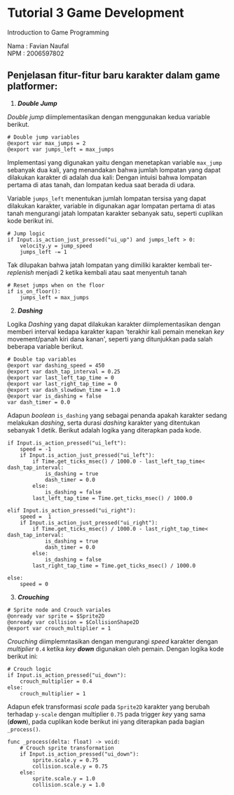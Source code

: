 # Tutorial 3 Game Development
Introduction to Game Programming

Nama : Favian Naufal  
NPM  : 2006597802

## Penjelasan fitur-fitur baru karakter dalam game platformer:

1. ***Double Jump***  

*Double jump* diimplementasikan dengan menggunakan kedua variable berikut.  

```
# Double jump variables
@export var max_jumps = 2
@export var jumps_left = max_jumps
```

Implementasi yang digunakan yaitu dengan menetapkan variable `max_jump` sebanyak dua kali, yang menandakan bahwa jumlah lompatan yang dapat dilakukan karakter di adalah dua kali: Dengan intuisi bahwa lompatan pertama di atas tanah, dan lompatan kedua saat berada di udara.  

Variable `jumps_left` menentukan jumlah lompatan tersisa yang dapat dilakukan karakter, variable in digunakan agar lompatan pertama di atas tanah mengurangi jatah lompatan karakter sebanyak satu, seperti cuplikan kode berikut ini.  

```
# Jump logic
if Input.is_action_just_pressed("ui_up") and jumps_left > 0:
	velocity.y = jump_speed
	jumps_left -= 1
```

Tak dilupakan bahwa jatah lompatan yang dimiliki karakter kembali ter-*replenish* menjadi 2 ketika kembali atau saat menyentuh tanah

```
# Reset jumps when on the floor
if is_on_floor():
	jumps_left = max_jumps
```


2. ***Dashing***  

Logika *Dashing* yang dapat dilakukan karakter diimplementasikan dengan memberi interval kedapa karakter kapan 'terakhir kali pemain menekan *key* movement/panah kiri dana kanan', seperti yang ditunjukkan pada salah beberapa variable berikut.  

```
# Double tap variables
@export var dashing_speed = 450
@export var dash_tap_interval = 0.25
@export var last_left_tap_time = 0
@export var last_right_tap_time = 0
@export var dash_slowdown_time = 1.0
@export var is_dashing = false
var dash_timer = 0.0
```

Adapun *boolean* `is_dashing` yang sebagai penanda apakah karakter sedang melakukan *dashing*, serta durasi *dashing* karakter yang ditentukan sebanyak 1 detik. Berikut adalah logika yang diterapkan pada kode.  

```
if Input.is_action_pressed("ui_left"):
	speed = -1
	if Input.is_action_just_pressed("ui_left"):
		if Time.get_ticks_msec() / 1000.0 - last_left_tap_time< dash_tap_interval:
			is_dashing = true
			dash_timer = 0.0
		else:
			is_dashing = false
		last_left_tap_time = Time.get_ticks_msec() / 1000.0
		
elif Input.is_action_pressed("ui_right"):
	speed =  1
	if Input.is_action_just_pressed("ui_right"):
		if Time.get_ticks_msec() / 1000.0 - last_right_tap_time< dash_tap_interval:
			is_dashing = true
			dash_timer = 0.0
		else:
			is_dashing = false
		last_right_tap_time = Time.get_ticks_msec() / 1000.0
	
else:
	speed = 0
```

3. ***Crouching***  

```
# Sprite node and Crouch variales
@onready var sprite = $Sprite2D
@onready var collision = $CollisionShape2D
@export var crouch_multiplier = 1
```

*Crouching* diimplemntasikan dengan mengurangi *speed* karakter dengan *multiplier* `0.4` ketika *key* ***down*** digunakan oleh pemain. Dengan logika kode berikut ini:

```
# Crouch logic
if Input.is_action_pressed("ui_down"):
	crouch_multiplier = 0.4
else:
	crouch_multiplier = 1
```

Adapun efek transformasi *scale* pada `Sprite2D` karakter yang berubah terhadap `y-scale` dengan multiplier `0.75` pada trigger *key* yang sama (***down***), pada cuplikan kode berikut ini yang diterapkan pada bagian `_process()`.

```
func _process(delta: float) -> void:
	# Crouch sprite transformation
	if Input.is_action_pressed("ui_down"):
		sprite.scale.y = 0.75
		collision.scale.y = 0.75
	else:
		sprite.scale.y = 1.0
		collision.scale.y = 1.0
```